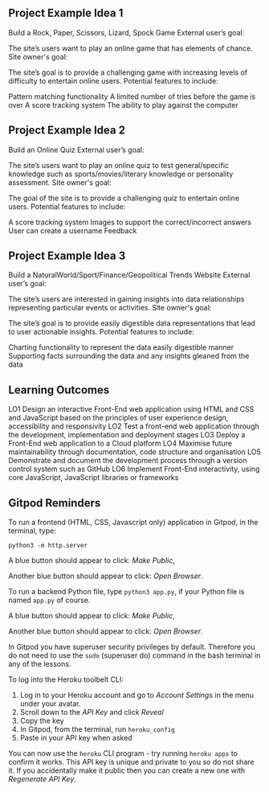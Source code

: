 ## Project Example Idea 1

Build a Rock, Paper, Scissors, Lizard, Spock Game
External user’s goal:

The site’s users want to play an online game that has elements of chance.
Site owner's goal:

The site’s goal is to provide a challenging game with increasing levels of difficulty to entertain online users.
Potential features to include:

Pattern matching functionality
A limited number of tries before the game is over
A score tracking system
The ability to play against the computer

## Project Example Idea 2

Build an Online Quiz
External user’s goal:

The site’s users want to play an online quiz to test general/specific knowledge such as sports/movies/literary knowledge or personality assessment.
Site owner's goal:

The goal of the site is to provide a challenging quiz to entertain online users.
Potential features to include:

A score tracking system
Images to support the correct/incorrect answers
User can create a username
Feedback

## Project Example Idea 3

Build a NaturalWorld/Sport/Finance/Geopolitical Trends Website
External user’s goal:

The site’s users are interested in gaining insights into data relationships representing particular events or activities.
Site owner's goal:

The site’s goal is to provide easily digestible data representations that lead to user actionable insights.
Potential features to include:

Charting functionality to represent the data easily digestible manner
Supporting facts surrounding the data and any insights gleaned from the data

## Learning Outcomes

LO1	Design an interactive Front-End web application using HTML and CSS and JavaScript based on the principles of user experience design, accessibility and responsivity
LO2	Test a front-end web application through the development, implementation and deployment stages
LO3	Deploy a Front-End web application to a Cloud platform
LO4	Maximise future maintainability through documentation, code structure and organisation
LO5	Demonstrate and document the development process through a version control system such as GitHub
LO6	Implement Front-End interactivity, using core JavaScript, JavaScript libraries or frameworks

## Gitpod Reminders

To run a frontend (HTML, CSS, Javascript only) application in Gitpod, in the terminal, type:

`python3 -m http.server`

A blue button should appear to click: _Make Public_,

Another blue button should appear to click: _Open Browser_.

To run a backend Python file, type `python3 app.py`, if your Python file is named `app.py` of course.

A blue button should appear to click: _Make Public_,

Another blue button should appear to click: _Open Browser_.

In Gitpod you have superuser security privileges by default. Therefore you do not need to use the `sudo` (superuser do) command in the bash terminal in any of the lessons.

To log into the Heroku toolbelt CLI:

1. Log in to your Heroku account and go to *Account Settings* in the menu under your avatar.
2. Scroll down to the *API Key* and click *Reveal*
3. Copy the key
4. In Gitpod, from the terminal, run `heroku_config`
5. Paste in your API key when asked

You can now use the `heroku` CLI program - try running `heroku apps` to confirm it works. This API key is unique and private to you so do not share it. If you accidentally make it public then you can create a new one with _Regenerate API Key_.

